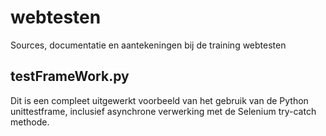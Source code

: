 # webtesten
Sources, documentatie en aantekeningen bij de training webtesten

## testFrameWork.py
Dit is een compleet uitgewerkt voorbeeld van het gebruik van de Python unittestframe, inclusief asynchrone verwerking met de Selenium try-catch methode.
